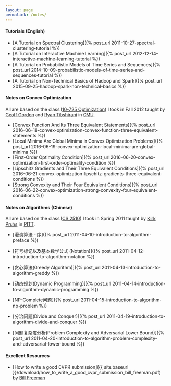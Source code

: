 ```yaml
---
layout: page
permalink: /notes/
---
```


#### Tutorials (English)

* [A Tutorial on Spectral Clustering]({% post_url 2011-10-27-spectral-clustering-tutorial %})
* [A Tutorial on Interactive Machine Learning]({% post_url 2012-12-14-interactive-machine-learning-tutorial %})
* [A Tutorial on Probabilistic Models of Time Series and Sequences]({% post_url 2014-10-09-probabilistic-models-of-time-series-and-sequences-tutorial %})
* [A Tutorial on Non-Technical Basics of Hadoop and Spark]({% post_url 2015-09-25-hadoop-spark-non-technical-basics %})

#### Notes on Convex Optimization

All are based on the class ([10-725 Optimization](http://www.cs.cmu.edu/~ggordon/10725-F12/)) I took in Fall 2012 taught by [Geoff Gordon](http://www.cs.cmu.edu/~ggordon) and [Ryan Tibshirani](http://www.stat.cmu.edu/~ryantibs/) in [CMU](http://www.cmu.edu).

* [Convex Function And Its Three Equivalent Statements]({% post_url 2016-06-18-convex-optimization-convex-function-three-equivalent-statements %})
* [Local Minima Are Global Minima in Convex Optimization Problems]({% post_url 2016-06-19-convex-optimization-local-minima-are-global-minima %})
* [First-Order Optimality Condition]({% post_url 2016-06-20-convex-optimization-first-order-optimality-condition %})
* [Lipschitz Gradients and Their Three Equivalent Conditions]({% post_url 2016-06-21-convex-optimization-lipschitz-gradients-three-equivalent-conditions %})
* [Strong Convexity and Their Four Equivalent Conditions]({% post_url 2016-06-22-convex-optimization-strong-convexity-four-equivalent-conditions %})



#### Notes on Algorithms (Chinese) 

All are based on the class ([CS 2510](http://people.cs.pitt.edu/~kirk/cs2150/)) I took in Spring 2011 taught by [Kirk Pruhs](http://people.cs.pitt.edu/~kirk/) in [PITT](http://www.pitt.edu).

* [漫谈算法 - 序]({% post_url 2011-04-10-introduction-to-algorithm-preface %})

* [符号标记以及基本数学公式 (Notation)]({% post_url 2011-04-12-introduction-to-algorithm-notation %})

* [贪心算法(Greedy Algorithm)]({% post_url 2011-04-13-introduction-to-algorithm-greddy %})

* [动态规划(Dynamic Programming)]({% post_url 2011-04-14-introduction-to-algorithm-dynamic-programming %})

* [NP-Complete问题]({% post_url 2011-04-15-introduction-to-algorithm-np-problem %})

* [分治问题(Divide and Conquer)]({% post_url 2011-04-19-introduction-to-algorithm-divide-and-conquer %})

* [问题复杂度分析(Problem Complexity and Adversarial Lower Bound)]({% post_url 2011-04-20-introduction-to-algorithm-problem-complexity-and-adversarial-lower-bound %})


#### Excellent Resources

* [How to write a good CVPR submission]({{ site.baseurl }}/download/how_to_write_a_good_cvpr_submission_bill_freeman.pdf) by [Bill Freeman](https://billf.mit.edu/)

